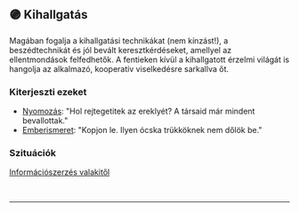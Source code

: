 ## 🟣 Kihallgatás

Magában fogalja a kihallgatási technikákat (nem kínzást!), a beszédtechnikát és jól bevált keresztkérdéseket, amellyel az ellentmondások felfedhetők. A fentieken kívül a kihallgatott érzelmi világát is hangolja az alkalmazó, kooperatív viselkedésre sarkallva őt.

### Kiterjeszti ezeket

- [Nyomozás](../kepzettsegek.primer.altalanos/nyomozas.md): "Hol rejtegetitek az ereklyét? A társaid már mindent bevallottak."
- [Emberismeret](../kepzettsegek.primer.altalanos/emberismeret.md): "Kopjon le. Ilyen ócska trükköknek nem dőlök be."

### Szituációk

[Információszerzés valakitől](../szituaciok/informacioszerzes_valakitol.md)

<br />

---
